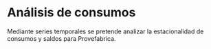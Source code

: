# Análisis de consumos

Mediante series temporales se pretende analizar la estacionalidad de consumos y saldos para Provefabrica.